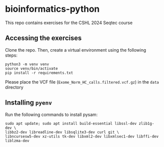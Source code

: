 # bioinformatics-python

This repo contains exercises for the CSHL 2024 Seqtec course

## Accessing the exercises

Clone the repo. Then, create a virtual environment using the following steps:

```shell
python3 -m venv venv
source venv/bin/activate
pip install -r requirements.txt
```

Please place the VCF file (`Exome_Norm_HC_calls.filtered.vcf.gz`) in the `data` directory

## Installing `pyenv`

Run the following commands to install pysam:

```shell
sudo apt update; sudo apt install build-essential libssl-dev zlib1g-dev \
libbz2-dev libreadline-dev libsqlite3-dev curl git \
libncursesw5-dev xz-utils tk-dev libxml2-dev libxmlsec1-dev libffi-dev liblzma-dev
```

